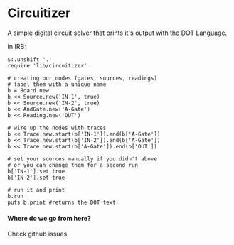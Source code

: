Circuitizer
==========

A simple digital circuit solver that prints it's output with the DOT
Language.

In IRB:

    $:.unshift '.'
    require 'lib/circuitizer'

    # creating our nodes (gates, sources, readings)
    # label them with a unique name
    b = Board.new
    b << Source.new('IN-1', true)
    b << Source.new('IN-2', true)
    b << AndGate.new('A-Gate')
    b << Reading.new('OUT')

    # wire up the nodes with traces
    b << Trace.new.start(b['IN-1']).end(b['A-Gate'])
    b << Trace.new.start(b['IN-2']).end(b['A-Gate'])
    b << Trace.new.start(b['A-Gate']).end(b['OUT'])

    # set your sources manually if you didn't above
    # or you can change them for a second run
    b['IN-1'].set true
    b['IN-2'].set true

    # run it and print
    b.run
    puts b.print #returns the DOT text



#### Where do we go from here?

Check github issues.
